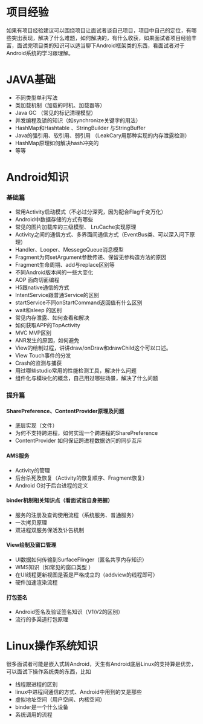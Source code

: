 # 项目经验

如果有项目经验建议可以围绕项目让面试者谈自己项目，项目中自己的定位，有哪些突出表现，解决了什么难题，如何解决的，有什么收获，如果面试者项目经验丰富，面试完项目类的知识可以适当聊下Android框架类的东西，看面试者对于Android系统的学习跟理解。

# JAVA基础

* 不同类型单利写法
* 类加载机制（加载的时机、加载器等）
* Java GC （常见的标记清理模型）
* 并发编程及锁的知识（如synchronize关键字的用法）
* HashMap和Hashtable 、StringBuilder 与StringBuffer
* Java的强引用、软引用、弱引用 （LeakCary用那种实现的内存泄露检测）
* HashMap原理如何解决hash冲突的
*  等等

# Android知识

### 基础篇

* 常用Activity启动模式（不必过分深究，因为配合Flag千变万化）
* Android中数据存储的方式有哪些
* 常见的图片加载库的三级模型、 LruCache实现原理
* Activity之间的通信方式、多界面间通信方式（EventBus类、可以深入问下原理）
* Handler、Looper、MessegeQueue消息模型
* Fragment为何setArgument参数传递、保留无参构造方法的原因
* Fragment生命周期、add与replace区别等
* 不同Android版本间的一些大变化
* AOP 面向切面编程
* H5跟native通信的方式
* IntentService跟普通Service的区别
* startService不同onStartCommand返回值有什么区别
* wait和sleep 的区别
* 常见内存泄露、如何查看和解决
* 如何获取APP的TopActivity
* MVC MVP区别
* ANR发生的原因，如何避免
* View的绘制过程，讲讲draw/onDraw和drawChild这个可以口述。
* View Touch事件的分发
* Crash的监测与捕获
* 用过哪些studio常用的性能检测工具，解决什么问题
* 组件化与模块化的概念，自己用过哪些场景，解决了什么问题



### 提升篇

####  SharePreference、ContentProvider原理及问题

*   底层实现（文件）
*   为何不支持跨进程，如何实现一个跨进程的SharePreference
*   ContentProvider 如何保证跨进程数据访问的同步互斥

####  AMS服务

* Activity的管理
* 后台杀死及恢复（Activity的恢复顺序、Fragment恢复）
* Android O对于后台进程的定义



####   binder机制相关知识点（看面试官自身把握）
    
* 服务的注册及查询使用流程（系统服务、普通服务）
* 一次拷贝原理
* 双进程双服务保活及讣告机制

####  View绘制及窗口管理

* UI数据如何传输到SurfaceFlinger（匿名共享内存知识）
* WMS知识（如常见的窗口类型 ）
* 在UI线程更新视图是否是严格成立的（addview的线程即可）
* 硬件加速渲染流程

#### 打包签名

* Android签名及验证签名知识（V1\V2的区别）
* 流行的多渠道打包原理


# Linux操作系统知识

很多面试者可能是嵌入式转Android，天生有Android底层Linux的支持算是优势，可以面试下操作系统类的东西，比如

*  线程跟进程的区别
* linux中进程间通信的方式、Android中用到的又是那些 
* 虚拟地址空间（用户空间、内核空间）
* binder是一个什么设备
* 系统调用的流程
